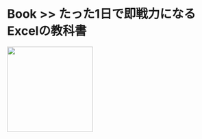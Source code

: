 # Book >> たった1日で即戦力になるExcelの教科書

<img src="https://cover.openbd.jp/9784774168081.jpg" style="width: 200px"/>